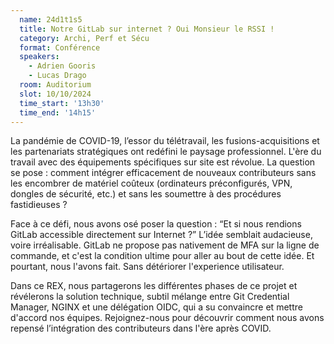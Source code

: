 ```yaml
---
  name: 24d1t1s5
  title: Notre GitLab sur internet ? Oui Monsieur le RSSI !
  category: Archi, Perf et Sécu
  format: Conférence
  speakers: 
    - Adrien Gooris
    - Lucas Drago
  room: Auditorium
  slot: 10/10/2024
  time_start: '13h30'
  time_end: '14h15'
---
```

La pandémie de COVID-19, l’essor du télétravail, les fusions-acquisitions et les partenariats stratégiques ont redéfini le paysage professionnel. L'ère du travail avec des équipements spécifiques sur site est révolue. La question se pose : comment intégrer efficacement de nouveaux contributeurs sans les encombrer de matériel coûteux (ordinateurs préconfigurés, VPN, dongles de sécurité, etc.) et sans les soumettre à des procédures fastidieuses ?

Face à ce défi, nous avons osé poser la question : “Et si nous rendions GitLab accessible directement sur Internet ?” L’idée semblait audacieuse, voire irréalisable. GitLab ne propose pas nativement de MFA sur la ligne de commande, et c'est la condition ultime pour aller au bout de cette idée. Et pourtant, nous l'avons fait. Sans détériorer l'experience utilisateur.

Dans ce REX, nous partagerons les différentes phases de ce projet et révélerons la solution technique, subtil mélange entre Git Credential Manager, NGINX et une délégation OIDC, qui a su convaincre et mettre d'accord nos équipes. Rejoignez-nous pour découvrir comment nous avons repensé l’intégration des contributeurs dans l'ère après COVID.